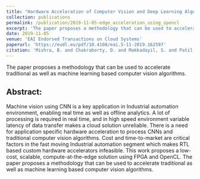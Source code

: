 ```yaml
---
title: "Hardware Acceleration of Computer Vision and Deep Learning Algorithms on the Edge using OpenCL"
collection: publications
permalink: /publication/2019-11-05-edge_acceleration_using_opencl
excerpt: 'The paper proposes a methodology that can be used to accelerate traditional as well as machine learning based computer vision algorithms.'
date: 2019-11-05
venue: 'EAI Endorsed Transactions on Cloud Systems'
paperurl: 'https://eudl.eu/pdf/10.4108/eai.5-11-2019.162597'
citation: 'Mishra, B. and Chakraborty, D. and Makkadayil, S. and Patil, S. D. and Nallani, B. (2019). &quot;Hardware Acceleration of Computer Vision and Deep Learning Algorithms on the Edge using OpenCL; <i>EAI Endorsed Transactions on Cloud Systems</i>. vol 5.'
---
```

The paper proposes a methodology that can be used to accelerate traditional as well as machine learning based computer vision algorithms.

## Abstract:

Machine vision using CNN is a key application in Industrial automation environment, enabling real time as well as offline analytics. A lot of processing is required in real time, and in high speed environment variable latency of data transfer makes a cloud solution unreliable. There is a need for application specific hardware acceleration to process CNNs and traditional computer vision algorithms. Cost and time-to-market are critical factors in the fast moving Industrial automation segment which makes RTL based custom hardware accelerators infeasible. This work proposes a low-cost, scalable, compute-at-the-edge solution using FPGA and OpenCL. The paper proposes a methodology that can be used to accelerate traditional as well as machine learning based computer vision algorithms.